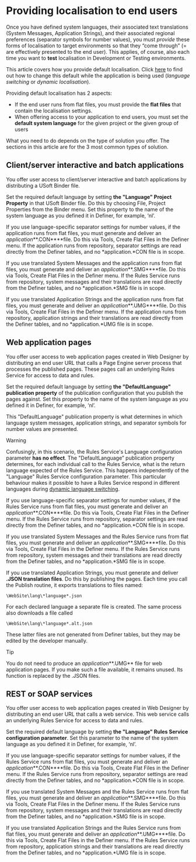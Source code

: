 # Providing localisation to end users

Once you have defined system languages, their associated text translations (System Messages, Application Strings), and their associated regional preferences (separator symbols for number values), you must *provide* these forms of localisation to target environments so that they “come through” (= are effectively presented to the end user). This applies, of course, also each time you want to **test** localisation in Development or Testing environments.

This article covers how you provide default localisation. Click [here](/docs/Modeller%20and%20Rules%20Engine/Localising%20your%20application/Dynamic%20language%20switching.md) to find out how to change this default while the application is being used (*language switching* or *dynamic localisation*).

Providing default localisation has 2 aspects:

- If the end user runs from flat files, you must provide the **flat files** that contain the localisation settings.
- When offering access to your application to end users, you must set the **default system language** for the given project or the given group of users

What you need to do depends on the type of solution you offer. The sections in this article are for the 3 most common types of solution.

## Client/server interactive and batch applications

You offer user access to client/server interactive and batch applications by distributing a USoft Binder file.

Set the required default language by setting **the "Language" Project Property** in that USoft Binder file. Do this by choosing File, Project Properties from the Binder menu. Set this property to the name of the system language as you defined it in Definer, for example, ‘nl’.

If you use language-specific separator settings for number values, if the application runs from flat files, you must generate and deliver an *application***.CON****file. Do this via Tools, Create Flat Files in the Definer menu. If the application runs from repository, separator settings are read directly from the Definer tables, and no *application.*CON file is in scope.

If you use translated System Messages and the application runs from flat files, you must generate and deliver an *application***.SMG****file. Do this via Tools, Create Flat Files in the Definer menu. If the Rules Service runs from repository, system messages and their translations are read directly from the Definer tables, and no *application.*SMG file is in scope.

If you use translated Application Strings and the application runs from flat files, you must generate and deliver an *application***.UMG****file. Do this via Tools, Create Flat Files in the Definer menu. If the application runs from repository, application strings and their translations are read directly from the Definer tables, and no *application.*UMG file is in scope.

## Web application pages

You offer user access to web application pages created in Web Designer by distributing an end user URL that calls a Page Engine server process that processes the published pages. These pages call an underlying Rules Service for access to data and rules.

Set the required default language by setting **the "DefaultLanguage" publication property** of the publication configuration that you publish the pages against. Set this property to the name of the system language as you defined it in Definer, for example, ‘nl’.

This "DefaultLanguage" publication property is what determines in which language system messages, application strings, and separator symbols for number values are presented.

> [!WARNING]
> Confusingly, in this scenario, the Rules Service's Language configuration parameter **has no effect**.
> The "DefaultLanguage” publication property determines, for each individual call to the Rules Service, what is the return language expected of the Rules Service. This happens independently of the "Language" Rules Service configuration parameter. This particular behaviour makes it possible to have a Rules Service respond in different languages during [dynamic language switching](/docs/Modeller%20and%20Rules%20Engine/Localising%20your%20application/Dynamic%20language%20switching.md).

If you use language-specific separator settings for number values, if the Rules Service runs from flat files, you must generate and deliver an *application***.CON****file. Do this via Tools, Create Flat Files in the Definer menu. If the Rules Service runs from repository, separator settings are read directly from the Definer tables, and no *application.*CON file is in scope.

If you use translated System Messages and the Rules Service runs from flat files, you must generate and deliver an *application***.SMG****file. Do this via Tools, Create Flat Files in the Definer menu. If the Rules Service runs from repository, system messages and their translations are read directly from the Definer tables, and no *application.*SMG file is in scope.

If you use translated Application Strings, you must generate and deliver **.JSON translation files**. Do this by publishing the pages. Each time you call the Publish routine, it exports translations to files named:

```
\WebSite\lang\*language*.json
```

For each declared language a separate file is created. The same process also downloads a file called

```
\WebSite\lang\*language*.alt.json
```

These latter files are not generated from Definer tables, but they may be edited by the developer manually.

> [!TIP]
> You do not need to produce an *application***.UMG** file for web application pages. If you make such a file available, it remains unused. Its function is replaced by the .JSON files.

## REST or SOAP services

You offer user access to web application pages created in Web Designer by distributing an end user URL that calls a web service. This web service calls an underlying Rules Service for access to data and rules.

Set the required default language by setting **the "Language" Rules Service configuration parameter**. Set this parameter to the name of the system language as you defined it in Definer, for example, ‘nl’.

If you use language-specific separator settings for number values, if the Rules Service runs from flat files, you must generate and deliver an *application***.CON****file. Do this via Tools, Create Flat Files in the Definer menu. If the Rules Service runs from repository, separator settings are read directly from the Definer tables, and no *application.*CON file is in scope.

If you use translated System Messages and the Rules Service runs from flat files, you must generate and deliver an *application***.SMG****file. Do this via Tools, Create Flat Files in the Definer menu. If the Rules Service runs from repository, system messages and their translations are read directly from the Definer tables, and no *application.*SMG file is in scope.

If you use translated Application Strings and the Rules Service runs from flat files, you must generate and deliver an *application***.UMG****file. Do this via Tools, Create Flat Files in the Definer menu. If the Rules Service runs from repository, application strings and their translations are read directly from the Definer tables, and no *application.*UMG file is in scope.